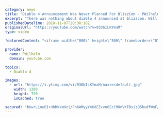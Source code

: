 ```yaml
---
category: news
title: "Diablo 4 Announcement Was Never Planned For BlizzCon - PWilhelm"
excerpt: "There was nothing about diablo 4 announced at blizzcon. Will we ever get it? Or will we go to the mobile version Diablo immortal? Thank you for watching."
publishedDateTime: 2018-11-07T20:38:10Z
originalUrl: "https://youtube.com/watch?v=93DbILKYmaM"
type: video

featuredContent: "<iframe width=\"800\" height=\"500\" frameborder=\"0\" src=\"https://www.youtube.com/embed/93DbILKYmaM\" allow=\"accelerometer; autoplay; encrypted-media; gyroscope; picture-in-picture\" allowfullscreen></iframe>"

provider:
  name: PWilhelm
  domain: youtube.com

topics:
  - Diablo 4

images:
  - url: "https://i.ytimg.com/vi/93DbILKYmaM/maxresdefault.jpg"
    width: 1280
    height: 720
    isCached: true

secured: "bUwrLLneDI+HbhkkmHzj/FnXAMyyYmUdEZvvn8EcCMHnVKFDsizB5budfWmF/ixNBEfxYFod/Moy1aLkx8zB8ECgjZGJUO6GcFD/VGSyLiSNvAQ0x4kqHcgk6QwbwH2eelIpwSBQ97rxdUviw87gx1NZRBMvq3pDKUbpmKS2pgIGDefd1yh6ntLXkrtLBKDRJvaZcIwIgOcdtxXmkSpjeNbBhL9k6AF737vZ9i/g+mrfo507w0dbrmrszfMLmZTOK/tBBtJlW89uG2oOfGpUudxzXcSRkS8Rjsl7olLqGHXmi10RvRBIlTitFTxdArcdyQtZ4Rqu19udVkXMr05j5vqymkD1GeS3bOU9/++lFtr5bNro8w7vOlKK+FP+toO+X55mDNRRKv7euKGxYH2o57TkpWMOMwfoxy6IapBMAnB2XUbOGHvkLdFBOfHRnBP8;2j3QOdIR+zsGNwa4XsOnZA=="
---
```


